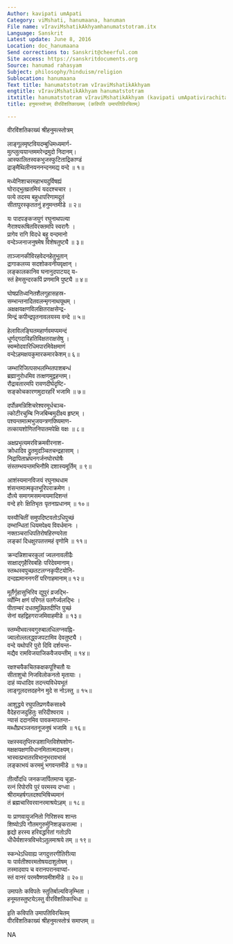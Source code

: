 ```yaml
---
Author: kavipati umApati
Category: viMshati, hanumaana, hanuman
File name: vIraviMshatikAkhyamhanumatstotram.itx
Language: Sanskrit
Latest update: June 8, 2016
Location: doc_hanumaana
Send corrections to: Sanskrit@cheerful.com
Site access: https://sanskritdocuments.org
Source: hanumad rahasyam
Subject: philosophy/hinduism/religion
Sublocation: hanumaana
Text title: hanumatstotram vIraviMshatikAkhyam
engtitle: vIraviMshatikAkhyam hanumatstotram
itxtitle: hanumatstotram vIraviMshatikAkhyam (kavipati umApativirachitam)
title: हनुमत्स्तोत्रम् वीरविंशतिकाख्यम् (कविपति उमापतिविरचितम्)

---
```

  
 वीरविंशतिकाख्यं श्रीहनुमत्स्तोत्रम्   
  
लाङ्गूलमृष्टवियदम्बुधिमध्यमार्ग-  
मुत्प्लुत्ययान्तममरेन्द्रमुदो निदानम्।  
आस्फालितस्वकभुजस्फुटिताद्रिकाण्डं  
द्राङ्मैथिलीनयननन्दनमद्य वन्दे ॥ १॥  
  
मध्येनिशाचरमहाभयदुर्विषह्यं  
घोराद्भुतव्रतमियं यददश्चचार ।  
पत्ये तदस्य बहुधापरिणामदूतं  
सीतापुरस्कृततनुं हनुमन्तमीडे ॥ २॥  
  
यः पादपङ्कजयुगं रघुनाथपल्या  
नैराश्यरूषितविरक्तमपि स्वरागैः ।  
प्रागेव रागि विदधे बहु वन्दमानो  
वन्देञ्जनाजनुषमेष विशेषतुष्ट्यै ॥ ३॥  
  
ताञ्जानकीविरहवेदनहेतुभूतान्  
द्रागाकलय्य सदशोकवनीयवृक्षान् ।  
लङ्कालकानिव घनानुदपाटयद् य-  
स्तं हेमसुन्दरकपिं प्रणमामि पुष्ट्यै ॥ ४॥  
  
घोषप्रतिध्वनितशैलगुहासहस्र-  
सम्भान्तनादितवलन्मृगनाथयूथम् ।  
अक्षक्षयक्षणविलक्षितराक्षसेन्द्र-  
मिन्द्रं कपीन्द्रपृतनावलयस्य वन्दे ॥ ५॥  
  
हेलाविलङ्घितमहार्णवमप्यमन्दं  
धूर्णद्गदाविहतिविक्षतराक्षसेषु ।  
स्वम्मोदवारिधिमपारमिवेक्षमाणं  
वन्देऽहमक्षयकुमारकमारकेशम्॥ ६॥  
  
जम्भारिजित्पसभलम्भितपाशबन्धं  
ब्रह्मानुरोधमिव तत्क्षणमुद्वहन्तम्।  
रौद्रावतारमपि रावणदीर्घदृष्टि-  
सङ्कोचकारणमुदारहरिं भजामि ॥ ७॥  
  
दर्पोन्नमन्निशिचरेश्वरमूर्धचञ्च-  
त्कोटीरचुम्बि निजबिम्बमुदीक्ष्य हृष्टम् ।  
पश्यन्तमात्मभुजयन्त्रणपिष्यमाण-  
तत्कायशोणितनिपातमपेक्षि वक्षः ॥ ८॥  
  
अक्षप्रभृत्यमरविक्रमवीरनाश-  
क्रोधादिव द्रुतमुदञ्चितचन्द्रहासाम् ।  
निद्रापिताभ्रघनगर्जनघोरघोषैः  
संस्तम्भयन्तमभिनौमि दशास्यमूर्तिम् ॥ ९॥  
  
आशंस्यमानविजयं रघुनाथधाम  
शंसन्तमात्मकृतभूरिपराक्रमेण ।  
दौत्ये समागमसमन्वयमादिशन्तं  
वन्दे हरेः क्षितिभृतः पृतनाप्रधानम् ॥ १०॥  
  
यस्यौचितीं समुपदिष्टवतोऽधिपुच्छं  
दम्भान्धितां धियमपेक्ष्य विवर्धमानः ।  
नक्तञ्चराधिपतिरोषहिरण्यरेता  
लङ्कां दिधक्षुरपतत्तमहं वृणोमि ॥ ११॥  
  
क्रन्दन्निशाचरकुलां ज्वलनावलीढैः  
साक्षाद्गृहैरिवबहिः परिदेवमानाम्।  
स्तब्धस्वपुच्छतटलग्नकृपीटयोनि-  
दन्दह्यमाननगरीं परिगाहमानाम्॥ १२॥  
  
मूर्तैर्गृहासुभिरिव द्युपुरं व्रजद्भि-  
र्व्योम्नि क्षणं परिगतं पतगैर्ज्वलद्भिः ।  
पीताम्बरं दधतमुच्र्छितदीप्ति पुच्छं  
सेनां वहद्विहगराजमिवाहमीडे ॥ १३॥  
  
स्तम्भीभवत्स्वगुरुबालधिलग्नवह्नि-  
ज्वालोल्ललद्ध्वजपटामिव देवतुष्ट्यै ।  
वन्दे यथोपरि पुरो दिवि दर्शयन्त-  
मद्यैव रामविजयाजिकवैजयन्तीम् ॥ १४॥  
  
रक्षश्चयैकचितकक्षकपूश्चितौ यः  
सीताशुचो निजविलोकनतो मृतायाः ।  
दाहं व्यधादिव तदन्त्यविधेयभूतं  
लाङ्गूलदत्तदहनेन मुदे स नोऽस्तु ॥ १५॥  
  
आशुद्धये रघुपतिप्रणयैकसाक्ष्ये  
वैदेहराजदुहितुः सरिदीश्वराय ।  
न्यासं ददानमिव पावकमापतन्त-  
मब्धौप्रभञ्जनतनूजनुषं भजामि ॥ १६॥  
  
रक्षस्स्वतृप्तिरुडशान्तिविशेषशोण-  
मक्षक्षयक्षणविधानमितात्मदाक्ष्यम्।  
भास्वत्प्रभातरविभानुभरावभासं  
लङ्काभयं करममुं भगवन्तमीडे ॥ १७॥  
  
तीर्त्वोदधि जनकजार्पितमाप्य चूडा-  
रत्नं रिपोरपि पुरं परमस्य दग्ध्वा ।  
श्रीरामहर्षगलदश्वभिषिच्यमानं  
तं ब्रह्मचारिवरवानरमाश्रयेऽहम् ॥ १८॥  
  
यः प्राणवायुजनितो गिरिशस्य शान्तः  
शिष्योऽपि गौतमगुरुर्मुनिशङ्करात्मा ।  
हृद्यो हरस्य हरिवद्धरितां गतोऽपि  
धीधैर्यशास्त्रविभवेऽतुलमाश्रये तम् ॥ १९॥  
  
स्कन्धेऽधिवाह्य जगदुत्तरगीतिरीत्या  
यः पार्वतीश्वरमतोषयदाशुतोषम् ।  
तस्मादवाप च वरानपरानवाप्यां-  
स्तं वानरं परमवैष्णवमीशमीडे ॥ २०॥  
  
उमापतेः कविपतेः स्तुतिर्बाल्यविजृम्भिता ।  
हनूमतस्तुष्टयेऽस्तु वीरविंशतिकाभिधा ॥  
  
इति कविपति उमापतिविरचितम्  
वीरविंशतिकाख्यं श्रीहनुमत्स्तोत्रं समाप्तम् ॥  
  
  
NA  
  
